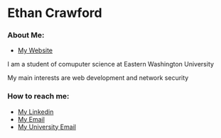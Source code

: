 # Ethan Crawford

### About Me:

- [My Website](ecrawford.me)

I am a student of comuputer science at Eastern Washington University

My main interests are web development and network security

### How to reach me: 

- [My Linkedin](#)
- [My Email](ethan.crawford5532@gmail.com)
- [My University Email](ecrawford4@ewu.edu)
